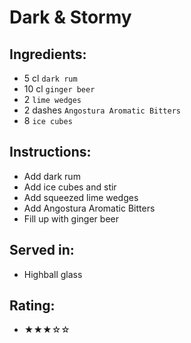 # Dark & Stormy

## Ingredients:
- 5 cl `dark rum`
- 10 cl `ginger beer`
- 2 `lime wedges`
- 2 dashes `Angostura Aromatic Bitters`
- 8 `ice cubes`

## Instructions:
- Add dark rum
- Add ice cubes and stir
- Add squeezed lime wedges
- Add Angostura Aromatic Bitters
- Fill up with ginger beer

## Served in:
- Highball glass

## Rating:
- ★★★☆☆